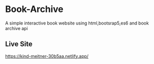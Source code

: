 # Book-Archive
A simple interactive book website using html,bootsrap5,es6 and book archive api

## Live Site
 https://kind-meitner-30b5aa.netlify.app/
